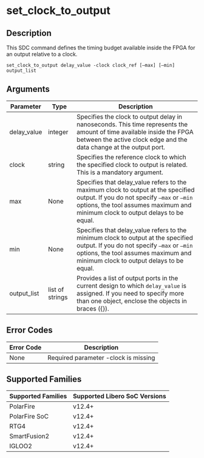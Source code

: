 # set_clock_to_output

## Description 

This SDC command defines the timing budget available inside the FPGA for an output relative to a clock.

```
set_clock_to_output delay_value -clock clock_ref [–max] [–min] output_list
```

## Arguments 

|Parameter|Type|Description|
|---------|----|-----------|
|delay_value|integer|Specifies the clock to output delay in nanoseconds. This time represents the amount of time available inside the FPGA between the active clock edge and the data change at the output port.|
|clock|string|Specifies the reference clock to which the specified clock to output is related. This is a mandatory argument.|
|max|None|Specifies that delay_value refers to the maximum clock to output at the specified output. If you do not specify `–max` or `–min` options, the tool assumes maximum and minimum clock to output delays to be equal.|
|min|None|Specifies that delay_value refers to the minimum clock to output at the specified output. If you do not specify `–max` or `–min` options, the tool assumes maximum and minimum clock to output delays to be equal.|
|output_list|list of strings|Provides a list of output ports in the current design to which `delay_value` is assigned. If you need to specify more than one object, enclose the objects in braces ({}).|

## Error Codes 

|Error Code|Description|
|----------|-----------|
|None|Required parameter -clock is missing|

## Supported Families 

|Supported Families|Supported Libero SoC Versions|
|------------------|-----------------------------|
|PolarFire|v12.4+|
|PolarFire SoC|v12.4+|
|RTG4|v12.4+|
|SmartFusion2|v12.4+|
|IGLOO2|v12.4+|

